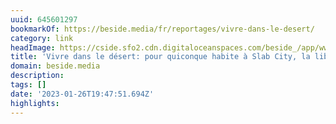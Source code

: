 ```yaml
---
uuid: 645601297
bookmarkOf: https://beside.media/fr/reportages/vivre-dans-le-desert/
category: link
headImage: https://cside.sfo2.cdn.digitaloceanspaces.com/beside_/app/www/2021/04/BESIIDE_VisualEssay_desert-dwellers_facebook.jpg
title: 'Vivre dans le désert: pour quiconque habite à Slab City, la liberté a un prix'
domain: beside.media
description: 
tags: []
date: '2023-01-26T19:47:51.694Z'
highlights: 
---
```



